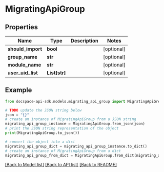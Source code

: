 # MigratingApiGroup

## Properties

Name | Type | Description | Notes
------------ | ------------- | ------------- | -------------
**should_import** | **bool** |  | [optional] 
**group_name** | **str** |  | [optional] 
**module_name** | **str** |  | [optional] 
**user_uid_list** | **List[str]** |  | [optional] 

## Example

```python
from docspace-api-sdk.models.migrating_api_group import MigratingApiGroup

# TODO update the JSON string below
json = "{}"
# create an instance of MigratingApiGroup from a JSON string
migrating_api_group_instance = MigratingApiGroup.from_json(json)
# print the JSON string representation of the object
print(MigratingApiGroup.to_json())

# convert the object into a dict
migrating_api_group_dict = migrating_api_group_instance.to_dict()
# create an instance of MigratingApiGroup from a dict
migrating_api_group_from_dict = MigratingApiGroup.from_dict(migrating_api_group_dict)
```
[[Back to Model list]](../README.md#documentation-for-models) [[Back to API list]](../README.md#documentation-for-api-endpoints) [[Back to README]](../README.md)


